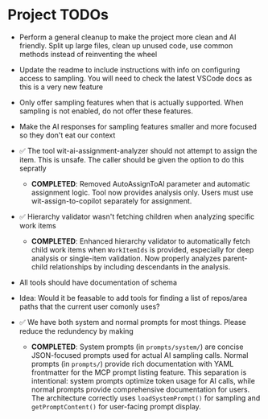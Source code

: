 # Project TODOs

- Perform a general cleanup to make the project more clean and AI friendly. Split up large files, clean up unused code, use common methods instead of reinventing the wheel

- Update the readme to include instructions with info on configuring access to sampling. You will need to check the latest VSCode docs as this is a very new feature

- Only offer sampling features when that is actually supported. When sampling is not enabled, do not offer these features.  

- Make the AI responses for sampling features smaller and more focused so they don't eat our context

- ✅ The tool wit-ai-assignment-analyzer should not attempt to assign the item. This is unsafe. The caller should be given the option to do this sepratly 
    - **COMPLETED**: Removed AutoAssignToAI parameter and automatic assignment logic. Tool now provides analysis only. Users must use wit-assign-to-copilot separately for assignment.

- ✅ Hierarchy validator wasn't fetching children when analyzing specific work items
    - **COMPLETED**: Enhanced hierarchy validator to automatically fetch child work items when `WorkItemIds` is provided, especially for deep analysis or single-item validation. Now properly analyzes parent-child relationships by including descendants in the analysis.

- All tools should have documentation of schema

- Idea: Would it be feasable to add tools for finding a list of repos/area paths that the current user comonly uses?

- ✅ We have both system and normal prompts for most things. Please reduce the redundency by making
    - **COMPLETED**: System prompts (in `prompts/system/`) are concise JSON-focused prompts used for actual AI sampling calls. Normal prompts (in `prompts/`) provide rich documentation with YAML frontmatter for the MCP prompt listing feature. This separation is intentional: system prompts optimize token usage for AI calls, while normal prompts provide comprehensive documentation for users. The architecture correctly uses `loadSystemPrompt()` for sampling and `getPromptContent()` for user-facing prompt display. 